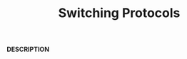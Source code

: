 ﻿---
category: 1xx
code: 101
cover: https://firebasestorage.googleapis.com/v0/b/capy-http.appspot.com/o/Capy101.png?alt=media
coverAlt: Switching Protocols
description: Switching Protocols
pubDate: 2014-06-01
tags:
- 1xx
title: Switching Protocols
---

__DESCRIPTION__